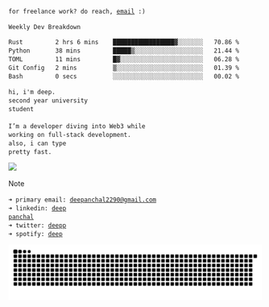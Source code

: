 <code>for freelance work? do reach, [email](mailto:deepanchal2290@gmail.com) :)</code><br>

<code>Weekly Dev Breakdown </code><br>
<!--START_SECTION:waka-->

```txt
Rust         2 hrs 6 mins    █████████████████▓░░░░░░░   70.86 %
Python       38 mins         █████▒░░░░░░░░░░░░░░░░░░░   21.44 %
TOML         11 mins         █▓░░░░░░░░░░░░░░░░░░░░░░░   06.28 %
Git Config   2 mins          ▒░░░░░░░░░░░░░░░░░░░░░░░░   01.39 %
Bash         0 secs          ░░░░░░░░░░░░░░░░░░░░░░░░░   00.02 %
```

<!--END_SECTION:waka-->

<code>hi, i'm deep.</code><br>
<code>second year university student</code><br><br>
<code>I’m a developer diving into Web3 while working on full-stack development.</code><br>
<code>also, i can type pretty fast.</code><br>

[![](https://komarev.com/ghpvc/?username=Deeppanchal2108&base=1000&color=ADD8E8)](https://github.com/Deeppanchal2108)

> [!NOTE]
><code>➜ primary email: [deepanchal2290@gmail.com](mailto:deepanchal2290@gmail.com)</code><br>
> <code>➜ linkedin: [deep panchal](https://www.linkedin.com/in/deep-panchal-123299292/)</code><br>
> <code>➜ twitter: [deepp](https://x.com/deepp2108)</code><br>
> <code>➜ spotify: [deep](https://open.spotify.com/user/31ir44gq5iylheg6bc4btvv6iz7e)</code><br>

<picture>
  <source media="(prefers-color-scheme: dark)" srcset="https://raw.githubusercontent.com/Deeppanchal2108/Deeppanchal2108/output/github-contribution-grid-snake-dark.svg">
  <source media="(prefers-color-scheme: light)" srcset="https://raw.githubusercontent.com/Deeppanchal2108/Deeppanchal2108/output/github-contribution-grid-snake.svg">
  <img alt="GitHub contribution snake animation" src="https://raw.githubusercontent.com/Deeppanchal2108/Deeppanchal2108/output/github-contribution-grid-snake.svg">
</picture>
